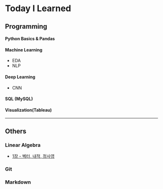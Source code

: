 # Today I Learned



## Programming

#### Python Basics & Pandas

#### Machine Learning

- EDA
- NLP

#### Deep Learning

- CNN

#### SQL (MySQL)

#### Visualization(Tableau)

---



## Others

### Linear Algebra

- [1장 - 벡터, 내적, 정사영](https://github.com/JHyuk2/TIL/blob/39a56969d9c1480189a21e9b41e9727d4bc1fb7a/Linear%20Algebra/1%EC%9E%A5-%EB%B2%A1%ED%84%B0%2C%EB%82%B4%EC%A0%81%2C%EC%A0%95%EC%82%AC%EC%98%81/%EC%84%A0%ED%98%95%EB%8C%80%EC%88%981%EC%9E%A5%20-%20%EB%B2%A1%ED%84%B0%2C%20%EB%82%B4%EC%A0%81%2C%20%EC%A0%95%EC%82%AC%EC%98%81.md)

### Git

### Markdown